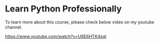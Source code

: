 # Learn Python Professionally
To learn more about this course, please check below video on my youtube channel.

https://www.youtube.com/watch?v=U6E6HTK4sqI
